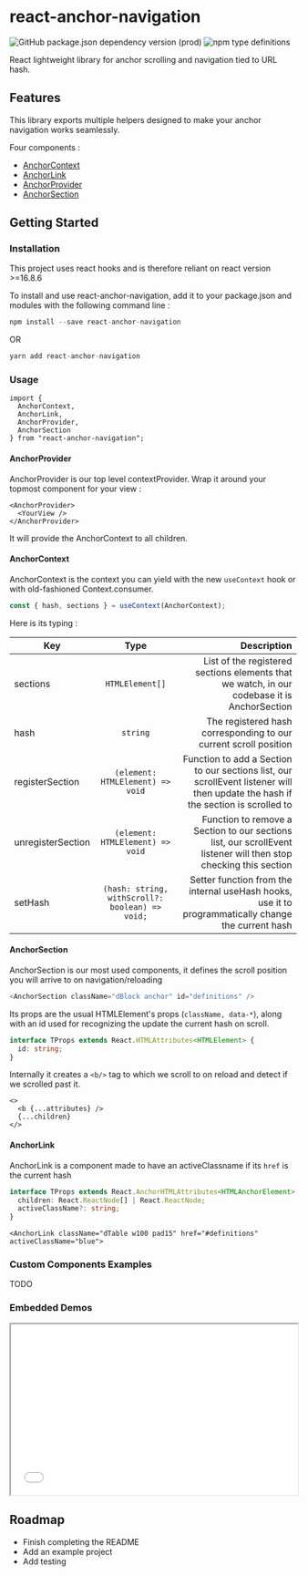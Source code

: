 # react-anchor-navigation

![GitHub package.json dependency version (prod)](https://img.shields.io/github/package-json/dependency-version/koala-interactive/react-anchor-navigation/react)
![npm type definitions](https://img.shields.io/npm/types/react-anchor-navigation)

React lightweight library for anchor scrolling and navigation tied to URL hash.

## Features

This library exports multiple helpers designed to make your anchor navigation works seamlessly.

Four components :

- [AnchorContext](#AnchorContext)
- [AnchorLink](#AnchorLink)
- [AnchorProvider](#AnchorProvider)
- [AnchorSection](#AnchorSection)

## Getting Started

### Installation

This project uses react hooks and is therefore reliant on react version >=16.8.6

To install and use react-anchor-navigation, add it to your package.json and modules with the following command line :

```ts
npm install --save react-anchor-navigation
```

OR

```ts
yarn add react-anchor-navigation
```

### Usage

```tsx
import {
  AnchorContext,
  AnchorLink,
  AnchorProvider,
  AnchorSection
} from "react-anchor-navigation";
```

#### AnchorProvider

AnchorProvider is our top level contextProvider. Wrap it around your topmost component for your view :

```tsx
<AnchorProvider>
  <YourView />
</AnchorProvider>
```

It will provide the AnchorContext to all children.

#### AnchorContext

AnchorContext is the context you can yield with the new `useContext` hook or with old-fashioned Context.consumer.

```ts
const { hash, sections } = useContext(AnchorContext);
```

Here is its typing :

| Key               |                      Type                       |                                                                                                                      Description |
| ----------------- | :---------------------------------------------: | -------------------------------------------------------------------------------------------------------------------------------: |
| sections          |                 `HTMLElement[]`                 |                                      List of the registered sections elements that we watch, in our codebase it is AnchorSection |
| hash              |                    `string`                     |                                                                 The registered hash corresponding to our current scroll position |
| registerSection   |        `(element: HTMLElement) => void`         | Function to add a Section to our sections list, our scrollEvent listener will then update the hash if the section is scrolled to |
| unregisterSection |        `(element: HTMLElement) => void`         |                 Function to remove a Section to our sections list, our scrollEvent listener will then stop checking this section |
| setHash           | `(hash: string, withScroll?: boolean) => void;` |                              Setter function from the internal useHash hooks, use it to programmatically change the current hash |

#### AnchorSection

AnchorSection is our most used components, it defines the scroll position you will arrive to on navigation/reloading

```ts
<AnchorSection className="dBlock anchor" id="definitions" />
```

Its props are the usual HTMLElement's props (`className, data-*`), along with an id used for recognizing the update the current hash on scroll.

```ts
interface TProps extends React.HTMLAttributes<HTMLElement> {
  id: string;
}
```

Internally it creates a `<b/>` tag to which we scroll to on reload and detect if we scrolled past it.

```tsx
<>
  <b {...attributes} />
  {...children}
</>
```

#### AnchorLink

AnchorLink is a component made to have an activeClassname if its `href` is the current hash

```ts
interface TProps extends React.AnchorHTMLAttributes<HTMLAnchorElement> {
  children: React.ReactNode[] | React.ReactNode;
  activeClassName?: string;
}
```

```tsx
<AnchorLink className="dTable w100 pad15" href="#definitions" activeClassName="blue">
```

### Custom Components Examples

TODO

### Embedded Demos

<iframe src="./examples/basic.html" style="width:100%; height:300px"></iframe>

## Roadmap

- Finish completing the README
- Add an example project
- Add testing
